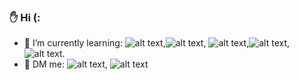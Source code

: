 ### ✋ Hi (:

- 🌱 I’m currently learning: ![alt text](https://img.shields.io/badge/Ruby-%F0%9F%91%A8%E2%80%8D%F0%9F%92%BB-red "Ruby"),![alt text](https://img.shields.io/badge/HTML-%F0%9F%91%80-orange "HTML"), ![alt text](https://img.shields.io/badge/CSS-%F0%9F%8E%A8-blue "CSS"),![alt text](https://img.shields.io/badge/RoR-%F0%9F%94%A8-brightgreen "Ruby on Rails"),![alt text](https://img.shields.io/badge/javascript-%F0%9F%93%A6-yellow "javascript").
- 💬 DM me: ![alt text](https://img.shields.io/badge/%F0%9F%93%A8%20Email-havrylei%40protonmail.com-lightgrey "Email"), ![alt text](https://img.shields.io/badge/%F0%9F%92%AC%20Telegram-%40sasha__rb-blue "Telegram")
